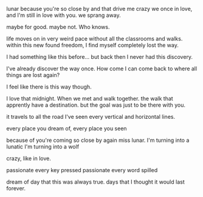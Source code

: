 lunar
because you're so close by and that drive me crazy
we once in love, and I'm still in love with you.
we sprang away. 

maybe for good. maybe not. 
Who knows. 

life moves on in very weird pace without all the classrooms and walks. 
within this new found freedom, I find myself completely lost the way. 

I had something like this before... 
but back then I never had this discovery. 

I've already discover the way once. How come I can come back to where all things are lost again?

I feel like there is this way though. 

I love that midnight. 
When we met and walk together. 
the walk that apprently have a destination. 
but the goal was just to be there with you. 

it travels to all the road I've seen
every vertical and horizontal lines. 

every place you dream of, every place you seen

because of you're coming so close by again miss lunar.
I'm turning into a lunatic
I'm turning into a wolf

crazy, like in love. 



passionate every key pressed
passionate every word spilled


dream of day that this was always true. 
days that I thought it would last forever. 



